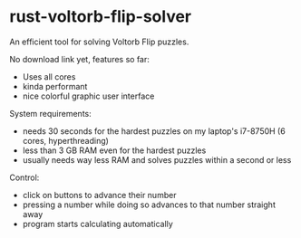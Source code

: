 # rust-voltorb-flip-solver
An efficient tool for solving Voltorb Flip puzzles.

No download link yet, features so far:  
<ul>
<li>Uses all cores</li>
<li>kinda performant</li>
<li>nice colorful graphic user interface</li>
</ul> 

System requirements:  
<ul>
<li>needs 30 seconds for the hardest puzzles on my laptop's i7-8750H (6 cores, hyperthreading) </li>
<li>less than 3 GB RAM even for the hardest puzzles</li>
<li>usually needs way less RAM and solves puzzles within a second or less </li>
</ul> 

Control:  
<ul>
<li>click on buttons to advance their number</li>
<li>pressing a number while doing so advances to that number straight away</li>
<li>program starts calculating automatically</li>
</ul> 

